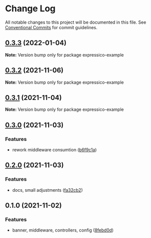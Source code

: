 # Change Log

All notable changes to this project will be documented in this file.
See [Conventional Commits](https://conventionalcommits.org) for commit guidelines.

## [0.3.3](https://github.com/corlogix/express-packages/compare/expressico-example@0.3.2...expressico-example@0.3.3) (2022-01-04)

**Note:** Version bump only for package expressico-example





## [0.3.2](https://github.com/corlogix/express-packages/compare/expressico-example@0.3.1...expressico-example@0.3.2) (2021-11-06)

**Note:** Version bump only for package expressico-example





## [0.3.1](https://github.com/corlogix/express-packages/compare/expressico-example@0.3.0...expressico-example@0.3.1) (2021-11-04)

**Note:** Version bump only for package expressico-example





## [0.3.0](https://github.com/corlogix/express-packages/compare/expressico-example@0.2.0...expressico-example@0.3.0) (2021-11-03)


### Features

* rework middleware consumtion ([b6f9c1a](https://github.com/corlogix/express-packages/commit/b6f9c1abdc6d3db089fca655fe65df5e175cebfa))





## [0.2.0](https://github.com/corlogix/express-packages/compare/expressico-example@0.1.0...expressico-example@0.2.0) (2021-11-03)


### Features

* docs, small adjustments ([fa32cb2](https://github.com/corlogix/express-packages/commit/fa32cb269ed5d31743331a172673926ade20fa65))





## 0.1.0 (2021-11-02)


### Features

* banner, middleware, controllers, config ([8febd0d](https://github.com/corlogix/express-packages/commit/8febd0d5567c7e5ff79e980509de63b6655d9ea0))
